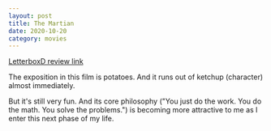```yaml
---
layout: post
title: The Martian
date: 2020-10-20
category: movies
---
```

 
[LetterboxD review link](https://letterboxd.com/samarthbhaskar/film/the-martian/2/)

The exposition in this film is potatoes. And it runs out of ketchup (character) almost immediately. 

But it's still very fun. And its core philosophy ("You just do the work. You do the math. You solve the problems.") is becoming more attractive to me as I enter this next phase of my life.